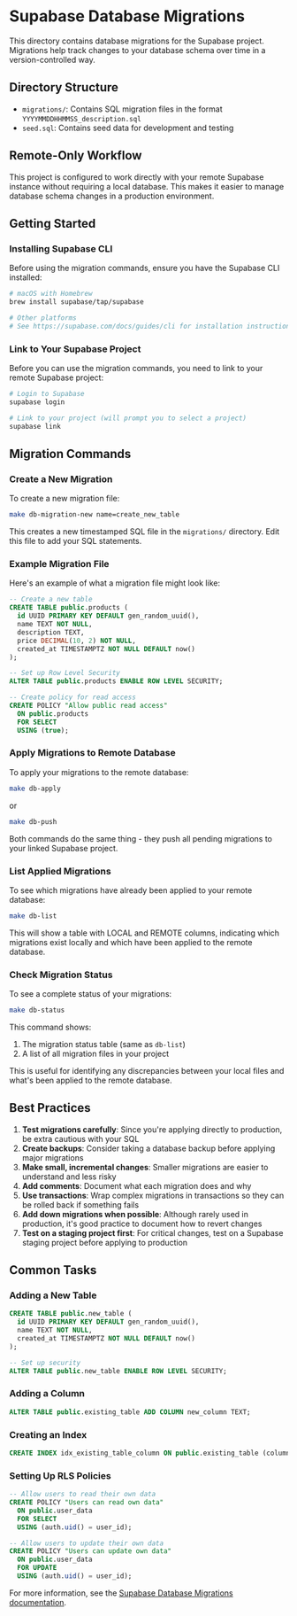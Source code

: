 # Supabase Database Migrations

This directory contains database migrations for the Supabase project. Migrations help track changes to your database schema over time in a version-controlled way.

## Directory Structure

- `migrations/`: Contains SQL migration files in the format `YYYYMMDDHHMMSS_description.sql`
- `seed.sql`: Contains seed data for development and testing

## Remote-Only Workflow

This project is configured to work directly with your remote Supabase instance without requiring a local database. This makes it easier to manage database schema changes in a production environment.

## Getting Started

### Installing Supabase CLI

Before using the migration commands, ensure you have the Supabase CLI installed:

```bash
# macOS with Homebrew
brew install supabase/tap/supabase

# Other platforms
# See https://supabase.com/docs/guides/cli for installation instructions
```

### Link to Your Supabase Project

Before you can use the migration commands, you need to link to your remote Supabase project:

```bash
# Login to Supabase
supabase login

# Link to your project (will prompt you to select a project)
supabase link
```

## Migration Commands

### Create a New Migration

To create a new migration file:

```bash
make db-migration-new name=create_new_table
```

This creates a new timestamped SQL file in the `migrations/` directory. Edit this file to add your SQL statements.

### Example Migration File

Here's an example of what a migration file might look like:

```sql
-- Create a new table
CREATE TABLE public.products (
  id UUID PRIMARY KEY DEFAULT gen_random_uuid(),
  name TEXT NOT NULL,
  description TEXT,
  price DECIMAL(10, 2) NOT NULL,
  created_at TIMESTAMPTZ NOT NULL DEFAULT now()
);

-- Set up Row Level Security
ALTER TABLE public.products ENABLE ROW LEVEL SECURITY;

-- Create policy for read access
CREATE POLICY "Allow public read access"
  ON public.products
  FOR SELECT
  USING (true);
```

### Apply Migrations to Remote Database

To apply your migrations to the remote database:

```bash
make db-apply
```

or

```bash
make db-push
```

Both commands do the same thing - they push all pending migrations to your linked Supabase project.

### List Applied Migrations

To see which migrations have already been applied to your remote database:

```bash
make db-list
```

This will show a table with LOCAL and REMOTE columns, indicating which migrations exist locally and which have been applied to the remote database.

### Check Migration Status

To see a complete status of your migrations:

```bash
make db-status
```

This command shows:
1. The migration status table (same as `db-list`)
2. A list of all migration files in your project

This is useful for identifying any discrepancies between your local files and what's been applied to the remote database.

## Best Practices

1. **Test migrations carefully**: Since you're applying directly to production, be extra cautious with your SQL
2. **Create backups**: Consider taking a database backup before applying major migrations
3. **Make small, incremental changes**: Smaller migrations are easier to understand and less risky
4. **Add comments**: Document what each migration does and why
5. **Use transactions**: Wrap complex migrations in transactions so they can be rolled back if something fails
6. **Add down migrations when possible**: Although rarely used in production, it's good practice to document how to revert changes
7. **Test on a staging project first**: For critical changes, test on a Supabase staging project before applying to production

## Common Tasks

### Adding a New Table

```sql
CREATE TABLE public.new_table (
  id UUID PRIMARY KEY DEFAULT gen_random_uuid(),
  name TEXT NOT NULL,
  created_at TIMESTAMPTZ NOT NULL DEFAULT now()
);

-- Set up security
ALTER TABLE public.new_table ENABLE ROW LEVEL SECURITY;
```

### Adding a Column

```sql
ALTER TABLE public.existing_table ADD COLUMN new_column TEXT;
```

### Creating an Index

```sql
CREATE INDEX idx_existing_table_column ON public.existing_table (column_name);
```

### Setting Up RLS Policies

```sql
-- Allow users to read their own data
CREATE POLICY "Users can read own data"
  ON public.user_data
  FOR SELECT
  USING (auth.uid() = user_id);

-- Allow users to update their own data
CREATE POLICY "Users can update own data"
  ON public.user_data
  FOR UPDATE
  USING (auth.uid() = user_id);
```

For more information, see the [Supabase Database Migrations documentation](https://supabase.com/docs/guides/database/migrations).